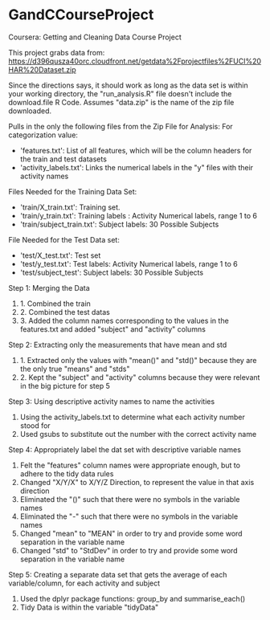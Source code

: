 GandCCourseProject
==================

Coursera: Getting and Cleaning Data Course Project

This project grabs data from: https://d396qusza40orc.cloudfront.net/getdata%2Fprojectfiles%2FUCI%20HAR%20Dataset.zip

Since the directions says, it should work as long as the data set is within your working directory, the "run_analysis.R" file doesn't include the download.file R Code. 
Assumes "data.zip" is the name of the zip file downloaded.

Pulls in the only the following files from the Zip File for Analysis:
For categorization value:
- 'features.txt': List of all features, which will be the column headers for the train and test datasets
- 'activity_labels.txt': Links the numerical labels in the "y" files with their activity names


Files Needed for the Training Data Set:
- 'train/X_train.txt': Training set.
- 'train/y_train.txt': Training labels : Activity Numerical labels, range 1 to 6
- 'train/subject_train.txt': Subject labels: 30 Possible Subjects

File Needed for the Test Data set:
- 'test/X_test.txt': Test set
- 'test/y_test.txt': Test labels: Activity Numerical labels, range 1 to 6
- 'test/subject_test': Subject labels: 30 Possible Subjects


Step 1: Merging the Data
<ol/>
<li/> 1. Combined the train </li>
<li/>  2. Combined the test datas </li>
<li/>  3. Added the column names corresponding to the values in the features.txt and added "subject" and "activity" columns </li>
</ol>


Step 2: Extracting only the measurements that have mean and std
<ol/>
<li/>1. Extracted only the values with "mean()" and "std()" because they are the only true "means" and "stds"</li>
<li/>2. Kept the "subject" and "activity" columns because they were relevant in the big picture for step 5 </li>
</ol>

Step 3: Using descriptive activity names to name the activities
1. Using the activity_labels.txt to determine what each activity number stood for
2. Used gsubs to substitute out the number with the correct activity name

Step 4: Appropriately label the dat set with descriptive variable names
1. Felt the "features" column names were appropriate enough, but to adhere to the tidy data rules
2. Changed "X/Y/X" to X/Y/Z Direction, to represent the value in that axis direction
3. Eliminated the "()" such that there were no symbols in the variable names
4. Eliminated the "-" such that there were no symbols in the variable names
5. Changed "mean" to "MEAN" in order to try and provide some word separation in the variable name
6. Changed "std" to "StdDev" in order to try and provide some word separation in the variable name

Step 5: Creating a separate data set that gets the average of each variable/column, for each activity and subject
1. Used the dplyr package functions: group_by and summarise_each()
2. Tidy Data is within the variable "tidyData"






